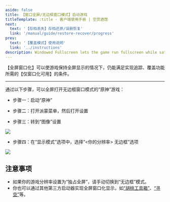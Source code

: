 ```yaml
---
aside: false
title: 【窗口全屏/无边框窗口模式】启动游戏
titleTemplate: :title - 客户端使用手册 | 空荧酒馆
next:
  text: '【存档丢失】存档还原/误删恢复'
  link: '/manual/guide/restore-recover/progress'
prev:
  text: '【覆盖模式】使用说明'
  link: '../instructions'
description: Windowed Fullscreen lets the game run fullscreen while satisfying the [Overlay Mode]'s "running in non-fullscreen mode." pre-requisite. Allowing the map client to overlay the game while it's displaying fullscreen.
---
```


[文：【窗口全屏/无边框窗口模式】启动游戏]: # 'https://support.qq.com/products/321980/faqs/97887'

【全屏窗口化】可以使游戏保持全屏显示的情况下，仍能满足实现追踪、覆盖功能所需的【仅窗口化可用】的条件。

---

通过以下步骤，可以全屏打开无边框窗口模式的“原神”游戏：

- 步骤一：启动“原神”

- 步骤二：打开派蒙菜单，然后打开设置

- 步骤三：转到“图像”设置

![](/imgs/manual/fullscreen-windowed/6.png)

- 步骤四：在“显示模式”选项中，选择“<你的分辨率> 无边框”选项

![](/imgs/manual/fullscreen-windowed/7.png)

## 注意事项

- 如果你的游戏分辨率设置为“独占全屏”，请手动切换到“无边框”模式。
- 你也可以通过其他第三方启动器实现全屏窗口化显示，如[“胡桃工具箱”](https://hut.ao/)、[“寻空”](https://xunkong.cc/)等。
